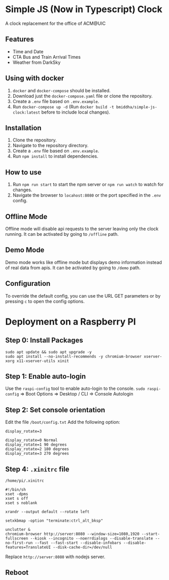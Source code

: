 # Simple JS (Now in Typescript) Clock

A clock replacement for the office of ACM@UIC

## Features

* Time and Date
* CTA Bus and Train Arrival Times
* Weather from DarkSky

## Using with docker

1. `docker` and `docker-compose` should be installed.
2. Download just the `docker-compose.yaml` file or clone the repository.
3. Create a `.env` file based on `.env.example`.
4. Run `docker-compose up -d` (Run `docker build -t bmiddha/simple-js-clock:latest` before to include local changes).

## Installation

1. Clone the repository.
2. Navigate to the repository directory.
3. Create a `.env` file based on `.env.example`.
4. Run `npm install` to install dependencies.

## How to use

1. Run `npm run start` to start the npm server or `npm run watch` to watch for changes.
2. Navigate the browser to `locahost:8080` or the port specified in the `.env` config.

## Offline Mode

Offline mode will disable api requests to the server leaving only the clock running. It can be activated by going to `/offline` path.

## Demo Mode
Demo mode works like offline mode but displays demo information instead of real data from apis. It can be activated by going to `/demo` path.

## Configuration
To override the default config, you can use the URL GET parameters or by pressing `c` to open the config options.

# Deployment on a Raspberry PI

## Step 0: Install Packages
```
sudo apt update && sudo apt upgrade -y
sudo apt install --no-install-recommends -y chromium-browser xserver-xorg x11-xserver-utils xinit
```

## Step 1: Enable auto-login
Use the `raspi-config` tool to enable auto-login to the console.
`sudo raspi-config` => Boot Options => Desktop / CLI => Console Autologin

## Step 2: Set console orientation
Edit the file `/boot/config.txt`
Add the following option:
```
display_rotate=3
```

```
display_rotate=0 Normal
display_rotate=1 90 degrees
display_rotate=2 180 degrees
display_rotate=3 270 degrees
```

## Step 4: `.xinitrc` file

`/home/pi/.xinitrc`
```
#!/bin/sh
xset -dpms
xset s off
xset s noblank

xrandr --output default --rotate left

setxkbmap -option "terminate:ctrl_alt_bksp"

unclutter &
chromium-browser http://server:8080 --window-size=1080,1920 --start-fullscreen --kiosk --incognito --noerrdialogs --disable-translate --no-first-run --fast --fast-start --disable-infobars --disable-features=TranslateUI --disk-cache-dir=/dev/null
```
Replace `http://server:8080` with nodejs server.

## Reboot
